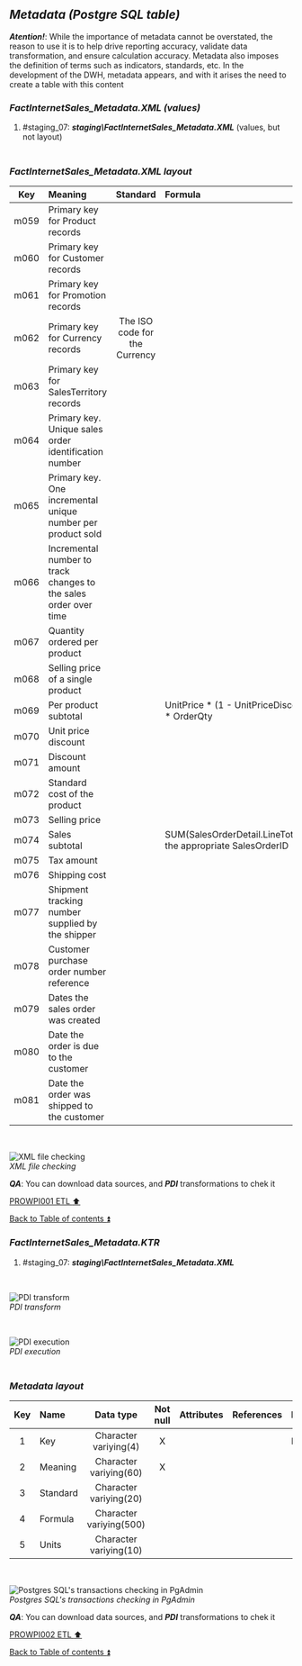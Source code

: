 ## **_Metadata (Postgre SQL table)_**  

**_Atention!_**: While the importance of metadata cannot be overstated, the reason to use it is to help drive reporting accuracy, validate data transformation, and ensure calculation accuracy. Metadata also imposes the definition of terms such as indicators, standards, etc. In the development of the DWH, metadata appears, and with it arises the need to create a table with this content  

### **_FactInternetSales\_Metadata.XML (values)_**  
  1. #staging_07: **_staging\FactInternetSales\_Metadata.XML_** (values, but not layout)  

### **_<p><br>FactInternetSales\_Metadata.XML layout</p>_**  

| Key      	| Meaning                                 | Standard              | Formula                                                                  | Units |
| :-------: | :-------------------------------------- | :-------------------: | :----------------------------------------------------------------------- | :---: |
| m059      | Primary key for Product records         |                       |                                                                          |       |
| m060      | Primary key for Customer records        |                       |                                                                          |       |
| m061      | Primary key for Promotion records       |                       |                                                                          |       |
| m062      | Primary key for Currency records        | The ISO code for the Currency |                                                                          |       |
| m063      | Primary key for SalesTerritory records  |                       |                                                                          |       |
| m064      | Primary key. Unique sales order identification number |                       |                                                                          |       |
| m065      | Primary key. One incremental unique number per product sold |                       |                                                                          |       |
| m066      | Incremental number to track changes to the sales order over time |                       |                                                                          |       |
| m067      | Quantity ordered per product            |                       |                                                                          |       |
| m068      | Selling price of a single product       |                       |                                                                          |       |
| m069      | Per product subtotal                    |                       | UnitPrice * (1 - UnitPriceDiscount) * OrderQty                           |       |
| m070      | Unit price discount                     |                       |                                                                          |       |
| m071      | Discount amount                         |                       |                                                                          |       |
| m072      | Standard cost of the product            |                       |                                                                          |       |
| m073      | Selling price                           |                       |                                                                          |       |
| m074      | Sales subtotal                          |                       | SUM(SalesOrderDetail.LineTotal)for the appropriate SalesOrderID          |       |
| m075      | Tax amount                              |                       |                                                                          |       |
| m076      | Shipping cost                           |                       |                                                                          |       |
| m077      | Shipment tracking number supplied by the shipper |                       |                                                                          |       |
| m078      | Customer purchase order number reference|                       |                                                                          |       |
| m079      | Dates the sales order was created       |                       |                                                                          |       |
| m080      | Date the order is due to the customer   |                       |                                                                          |       |
| m081      | Date the order was shipped to the customer |                       |                                                                          |       |

   <p><br></p>  
 
  ![XML file checking](https://i.imgur.com/ksAS4qY.png)  
  _XML file checking_  

  **_QA_**: You can download data sources, and **_PDI_** transformations to chek it  

[PROWPI001 ETL :arrow_up:](prowpi001_etl.md)  

[Back to Table of contents :arrow_double_up:](../README.md)  


### **_FactInternetSales\_Metadata.KTR_**  
  1. #staging_07: **_staging\FactInternetSales\_Metadata.XML_**  

   <p><br></p>  

  ![PDI transform](https://i.imgur.com/l3MrxAD.png)  
  _PDI transform_  

  <p><br></p>  

  ![PDI execution](https://i.imgur.com/Fo6pta5.png)  
  _PDI execution_ 

### **_<p><br>Metadata layout</p>_**  

| Key	| Name                  | Data type              | Not null | Attributes | References            | Description |
| :-: | :-------------------- | :--------------------: | :------: | :--------- | :-------------------- | :-----------| 
| 1   | Key                   | Character variying(4)  | X        |            |                       | PK,FK       |
| 2   | Meaning               | Character variying(60) | X        |            |                       |             |
| 3   | Standard              | Character variying(20) |          |            |                       |             |
| 4   | Formula               | Character variying(500)|          |            |                       |             |
| 5   | Units                 | Character variying(10) |          |            |                       |             |

   <p><br></p>  
 
  ![Postgres SQL's transactions checking in PgAdmin](https://i.imgur.com/SFTWk5L.png)  
  _Postgres SQL's transactions checking in PgAdmin_  

  **_QA_**: You can download data sources, and **_PDI_** transformations to chek it  

[PROWPI002 ETL :arrow_up:](prowpi002_etl_adventureworksdw2022_db.md)  

[Back to Table of contents :arrow_double_up:](../README.md)  